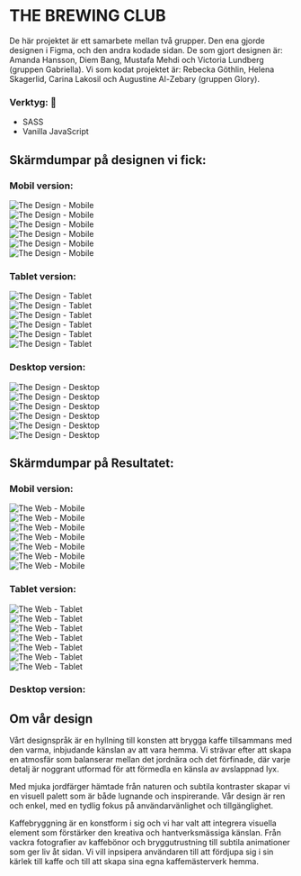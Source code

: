 # THE BREWING CLUB

De här projektet är ett samarbete mellan två grupper. Den ena gjorde designen i Figma, och den andra kodade sidan.
De som gjort designen är: Amanda Hansson, Diem Bang, Mustafa Mehdi och Victoria Lundberg (gruppen Gabriella). Vi som kodat projektet är: Rebecka Göthlin, Helena Skagerlid, Carina Lakosil och Augustine Al-Zebary (gruppen Glory).

### Verktyg: 🔧
- SASS
- Vanilla JavaScript


## Skärmdumpar på designen vi fick:

### Mobil version:
![The Design - Mobile](assets/screenshots-design/mobile/logo-cookies-mobile.png)  
![The Design - Mobile](assets/screenshots-design/mobile/menu-mobile.png)  
![The Design - Mobile](assets/screenshots-design/mobile/brewing-mobile.png)  
![The Design - Mobile](assets/screenshots-design/mobile/home-mobile.png)  
![The Design - Mobile](assets/screenshots-design/mobile/beans-mobile.png)  
![The Design - Mobile](assets/screenshots-design/mobile/cafe-footer-mobile.png)  


### Tablet version:
![The Design - Tablet](assets/screenshots-design/tablet/logo-cookies-tablet.png)  
![The Design - Tablet](assets/screenshots-design/tablet/menu-tablet.png)  
![The Design - Tablet](assets/screenshots-design/tablet/home-tablet.png)  
![The Design - Tablet](assets/screenshots-design/tablet/brewing-tablet.png)  
![The Design - Tablet](assets/screenshots-design/tablet/beans-tablet.png)  
![The Design - Tablet](assets/screenshots-design/tablet/cafe-footer-tablet.png)  



### Desktop version:
![The Design - Desktop](assets/screenshots-design/desktop/logo-cookies-desktop.png)  
![The Design - Desktop](assets/screenshots-design/desktop/menu-desktop.png)  
![The Design - Desktop](assets/screenshots-design/desktop/home-desktop.png)  
![The Design - Desktop](assets/screenshots-design/desktop/brewing-desktop.png)  
![The Design - Desktop](assets/screenshots-design/desktop/beans-desktop.png)  
![The Design - Desktop](assets/screenshots-design/desktop/cafes-footer-desktop.png)  



## Skärmdumpar på Resultatet:

### Mobil version:

![The Web - Mobile](assets/screenshots-web/mobile/mobile1.png)  
![The Web - Mobile](assets/screenshots-web/mobile/mobile2.png)  
![The Web - Mobile](assets/screenshots-web/mobile/mobile3.png)  
![The Web - Mobile](assets/screenshots-web/mobile/mobile4.png)  
![The Web - Mobile](assets/screenshots-web/mobile/mobile5.png)  
![The Web - Mobile](assets/screenshots-web/mobile/mobile6.png)  
![The Web - Mobile](assets/screenshots-web/mobile/mobile7.png)  

### Tablet version:

![The Web - Tablet](assets/screenshots-web/tablet/tablet1.png)  
![The Web - Tablet](assets/screenshots-web/tablet/tablet2.png)  
![The Web - Tablet](assets/screenshots-web/tablet/tablet3.png)  
![The Web - Tablet](assets/screenshots-web/tablet/tablet4.png)  
![The Web - Tablet](assets/screenshots-web/tablet/tablet5.png)  
![The Web - Tablet](assets/screenshots-web/tablet/tablet6.png)  
![The Web - Tablet](assets/screenshots-web/tablet/tablet7.png)  



### Desktop version:







## Om vår design

Vårt designspråk är en hyllning till konsten att brygga kaffe tillsammans med den varma, inbjudande känslan av att vara hemma. Vi strävar efter att skapa en atmosfär som balanserar mellan det jordnära och det förfinade, där varje detalj är noggrant utformad för att förmedla en känsla av avslappnad lyx.

Med mjuka jordfärger hämtade från naturen och subtila kontraster skapar vi en visuell palett som är både lugnande och inspirerande. Vår design är ren och enkel, med en tydlig fokus på användarvänlighet och tillgänglighet.

Kaffebryggning är en konstform i sig och vi har valt att integrera visuella element som förstärker den kreativa och hantverksmässiga känslan. Från vackra fotografier av kaffebönor och bryggutrustning till subtila animationer som ger liv åt sidan. Vi vill inpsipera användaren till att fördjupa sig i sin kärlek till kaffe och till att skapa sina egna kaffemästerverk hemma.
